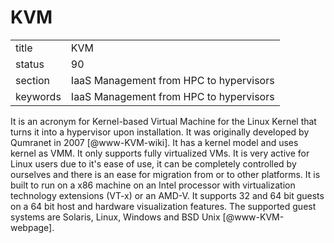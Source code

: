# KVM


|          |                                         |
| -------- | --------------------------------------- |
| title    | KVM                                     | 
| status   | 90                                      |
| section  | IaaS Management from HPC to hypervisors |
| keywords | IaaS Management from HPC to hypervisors |



It is an acronym for Kernel-based Virtual Machine for the Linux Kernel
that turns it into a hypervisor upon installation. It was originally
developed by Qumranet in 2007 [@www-KVM-wiki]. It has a kernel
model and uses kernel as VMM. It only supports fully virtualized
VMs. It is very active for Linux users due to it's ease of use, it can
be completely controlled by ourselves and there is an ease for
migration from or to other platforms. It is built to run on a x86
machine on an Intel processor with virtualization technology
extensions (VT-x) or an AMD-V. It supports 32 and 64 bit guests on a
64 bit host and hardware visualization features. The supported guest
systems are Solaris, Linux, Windows and BSD
Unix [@www-KVM-webpage].

